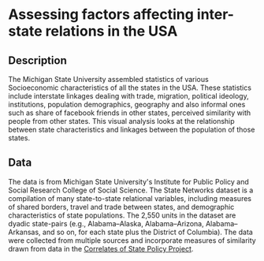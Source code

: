 # Assessing factors affecting inter-state relations in the USA

## Description
The Michigan State University assembled statistics of various Socioeconomic characteristics of all the states in the USA. These statistics include interstate linkages dealing with trade, migration, political ideology, institutions, population demographics, geography and also informal ones such as share of facebook friends in other states, perceived similarity with people from other states. This visual analysis looks at the relationship between state characteristics and linkages between the population of those states.


## Data
The data is from Michigan State University's Institute for Public Policy and Social Research College of Social Science. The State Networks dataset is a compilation of many state-to-state relational variables, including measures of shared borders, travel and trade between states, and demographic characteristics of state populations. The 2,550 units in the dataset are dyadic state-pairs (e.g., Alabama–Alaska, Alabama–Arizona, Alabama–Arkansas, and so on, for each state plus the District of Columbia). The data were collected from multiple sources and incorporate measures of similarity drawn from data in the <a href = "https://ippsr.msu.edu/public-policy/correlates-state-policy">Correlates of State Policy Project</a>.
